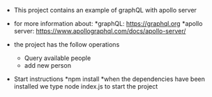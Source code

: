 * This project contains an example of graphQL with apollo server
* for more information about:
    *graphQL: https://graphql.org
    *apollo server: https://www.apollographql.com/docs/apollo-server/

* the project has the follow operations
    * Query available people
    * add new person

* Start instructions
    *npm install
    *when the dependencies have been installed we type node index.js to start the project